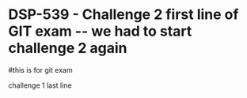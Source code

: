 # DSP-539 - Challenge 2 first line of GIT exam -- we had to start challenge 2 again

#this is for git exam

challenge 1 last line
